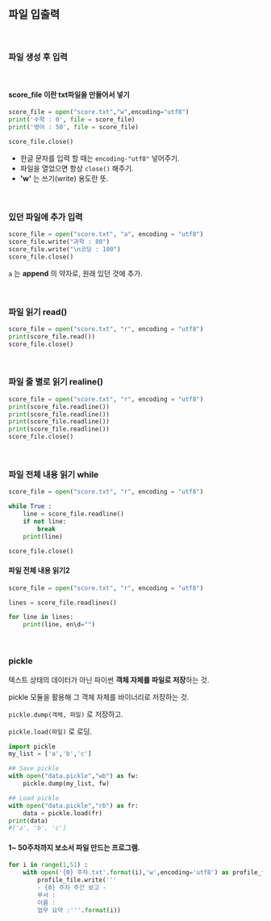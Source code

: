 ## **파일 입출력**


<br/>

### **파일 생성 후 입력**

<br/>

#### score_file 이란 txt파일을 만들어서 넣기



```python
score_file = open("score.txt","w",encoding="utf8")
print('수학 : 0', file = score_file)
print('영어 : 50', file = score_file)

score_file.close()
```

- 한글 문자를 입력 할 때는 `encoding-"utf8"` 넣어주기.
- 파일을 열었으면 항상 `close()` 해주기.
- **'w'** 는 쓰기(write) 용도란 뜻.

<br/>

### **있던 파일에 추가 입력**



```python
score_file = open("score.txt", "a", encoding = "utf8")
score_file.write("과학 : 80")
score_file.write("\n코딩 : 100")
score_file.close()
```

`a` 는 **append** 의 약자로, 원래 있던 것에 추가.

<br/>

### **파일 읽기 read()**

```python
score_file = open("score.txt", "r", encoding = "utf8")
print(score_file.read())
score_file.close()
```

<br/>

### **파일 줄 별로 읽기 realine()**

```python
score_file = open("score.txt", "r", encoding = "utf8")
print(score_file.readline())
print(score_file.readline())
print(score_file.readline())
print(score_file.readline())
score_file.close()
```

<br/>

### **파일 전체 내용 읽기 while**

```python
score_file = open("score.txt", "r", encoding = "utf8")

while True :
    line = score_file.readline()
    if not line:
        break
    print(line)

score_file.close()
```

#### 파일 전체 내용 읽기2

```python
score_file = open("score.txt", "r", encoding = "utf8")

lines = score_file.readlines()

for line in lines:
    print(line, en\d="")
```

<br/>

### **pickle**

텍스트 상태의 데이터가 아닌 파이썬 **객체 자체를 파일로 저장**하는 것.

pickle 모듈을 활용해 그 객체 자체를 바이너리로 저장하는 것.

`pickle.dump(객체, 파일)` 로 저장하고.

`pickle.load(파일)` 로 로딩.


```python
import pickle
my_list = ['a','b','c']

## Save pickle
with open("data.pickle","wb") as fw:
    pickle.dump(my_list, fw)

## Load pickle
with open("data.pickle","rb") as fr:
    data = pickle.load(fr)
print(data)
#['a', 'b', 'c']
```

#### 1~ 50주차까지 보소서 파일 만드는 프로그램.

```python
for i in range(1,51) :
    with open('{0} 주차.txt'.format(i),'w',encoding='utf8') as profile_file:
        profile_file.write('''
        - {0} 주차 주간 보고 -
        부서 :
        이름 :
        업무 요약 :'''.format(i))

```
